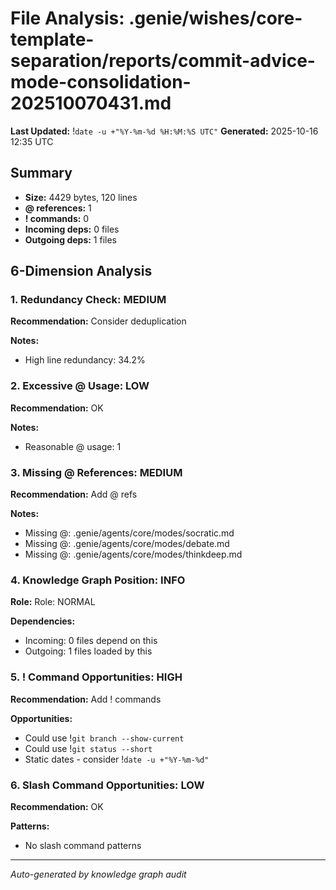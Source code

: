 # File Analysis: .genie/wishes/core-template-separation/reports/commit-advice-mode-consolidation-202510070431.md
**Last Updated:** !`date -u +"%Y-%m-%d %H:%M:%S UTC"`
**Generated:** 2025-10-16 12:35 UTC

## Summary

- **Size:** 4429 bytes, 120 lines
- **@ references:** 1
- **! commands:** 0
- **Incoming deps:** 0 files
- **Outgoing deps:** 1 files

## 6-Dimension Analysis

### 1. Redundancy Check: MEDIUM

**Recommendation:** Consider deduplication

**Notes:**
- High line redundancy: 34.2%

### 2. Excessive @ Usage: LOW

**Recommendation:** OK

**Notes:**
- Reasonable @ usage: 1

### 3. Missing @ References: MEDIUM

**Recommendation:** Add @ refs

**Notes:**
- Missing @: .genie/agents/core/modes/socratic.md
- Missing @: .genie/agents/core/modes/debate.md
- Missing @: .genie/agents/core/modes/thinkdeep.md

### 4. Knowledge Graph Position: INFO

**Role:** Role: NORMAL

**Dependencies:**
- Incoming: 0 files depend on this
- Outgoing: 1 files loaded by this

### 5. ! Command Opportunities: HIGH

**Recommendation:** Add ! commands

**Opportunities:**
- Could use !`git branch --show-current`
- Could use !`git status --short`
- Static dates - consider !`date -u +"%Y-%m-%d"`

### 6. Slash Command Opportunities: LOW

**Recommendation:** OK

**Patterns:**
- No slash command patterns

---

*Auto-generated by knowledge graph audit*

